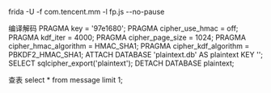 frida -U -f com.tencent.mm -l fp.js --no-pause


编译解码
PRAGMA key = '97e1680';
PRAGMA cipher_use_hmac = off;
PRAGMA kdf_iter = 4000;
PRAGMA cipher_page_size = 1024;
PRAGMA cipher_hmac_algorithm = HMAC_SHA1;
PRAGMA cipher_kdf_algorithm = PBKDF2_HMAC_SHA1;
ATTACH DATABASE 'plaintext.db' AS plaintext KEY '';
SELECT sqlcipher_export('plaintext');
DETACH DATABASE plaintext;

查表
select * from message limit 1;